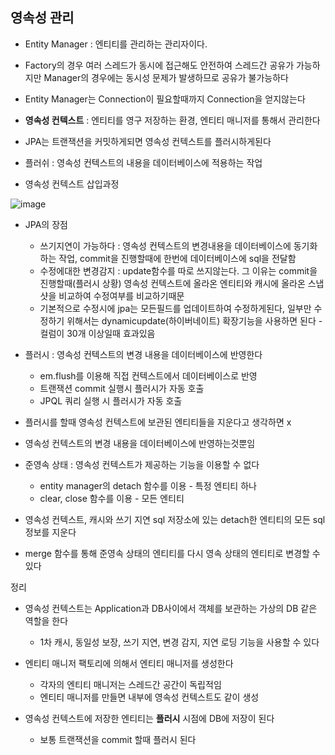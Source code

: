 ## 영속성 관리

- Entity Manager : 엔티티를 관리하는 관리자이다. 
- Factory의 경우 여러 스레드가 동시에 접근해도 안전하여 스레드간 공유가 가능하지만 Manager의 경우에는 동시성 문제가 발생하므로 공유가 불가능하다
- Entity Manager는 Connection이 필요할때까지 Connection을 얻지않는다



- **영속성 컨텍스트** : 엔티티를 영구 저장하는 환경, 엔티티 매니저를 통해서 관리한다
- JPA는 트랜잭션을 커밋하게되면 영속성 컨텍스트를 플러시하게된다
- 플러쉬 : 영속성 컨텍스트의 내용을 데이터베이스에 적용하는 작업
- 영속성 컨텍스트 삽입과정

![image](https://user-images.githubusercontent.com/12428689/153410310-2f3307bc-be77-4f45-b315-29bbcb45b35e.png)


- JPA의 장점
  - 쓰기지연이 가능하다 : 영속성 컨텍스트의 변경내용을 데이터베이스에 동기화 하는 작업, commit을 진행할때에 한번에 데이터베이스에 sql을 전달함
  - 수정에대한 변경감지 : update함수를 따로 쓰지않는다. 그 이유는 commit을 진행할때(플러시 상황) 영속성 컨텍스트에 올라온 엔티티와 캐시에 올라온 스냅샷을 비교하여 수정여부를 비교하기때문
  - 기본적으로 수정시에 jpa는 모든필드를 업데이트하여 수정하게된다, 일부만 수정하기 위해서는 dynamicupdate(하이버네이트) 확장기능을 사용하면 된다 - 컬럼이 30개 이상일때 효과있음



- 플러시 : 영속성 컨텍스트의 변경 내용을 데이터베이스에 반영한다
  - em.flush를 이용해 직접 컨텍스트에서 데이터베이스로 반영
  - 트랜잭션 commit 실행시 플러시가 자동 호출
  - JPQL 쿼리 실행 시 플러시가 자동 호출

- 플러시를 할때 영속성 컨텍스트에 보관된 엔티티들을 지운다고 생각하면 x
- 영속성 컨텍스트의 변경 내용을 데이터베이스에 반영하는것뿐임



- 준영속 상태 : 영속성 컨텍스트가 제공하는 기능을 이용할 수 없다
  - entity manager의 detach 함수를 이용 - 특정 엔티티 하나
  - clear, close 함수를 이용 - 모든 엔티티

- 영속성 컨텍스트, 캐시와 쓰기 지연 sql 저장소에 있는 detach한 엔티티의 모든 sql 정보를 지운다
- merge 함수를 통해 준영속 상태의 엔티티를 다시 영속 상태의 엔티티로 변경할 수 있다



정리

- 영속성 컨텍스트는 Application과 DB사이에서 객체를 보관하는 가상의 DB 같은 역할을 한다
  - 1차 캐시, 동일성 보장, 쓰기 지연, 변경 감지, 지연 로딩 기능을 사용할 수 있다

- 엔티티 매니저 팩토리에 의해서 엔티티 매니저를 생성한다
  - 각자의 엔티티 매니저는 스레드간 공간이 독립적임
  - 엔티티 매니저를 만들면 내부에 영속성 컨텍스트도 같이 생성
- 영속성 컨텍스트에 저장한 엔티티는 **플러시** 시점에 DB에 저장이 된다
  - 보통 트랜잭션을 commit 할때 플러시 된다
